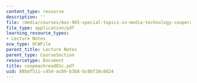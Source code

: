 ```yaml
---
content_type: resource
description: ''
file: /media/courses/mas-965-special-topics-in-media-technology-cooperative-machines-fall-2003/88bdf511c454ac89b3b8bc0bf20c0d24_coopmachread01c.pdf
file_type: application/pdf
learning_resource_types:
- Lecture Notes
ocw_type: OCWFile
parent_title: Lecture Notes
parent_type: CourseSection
resourcetype: Document
title: coopmachread01c.pdf
uid: 88bdf511-c454-ac89-b3b8-bc0bf20c0d24
---
```


